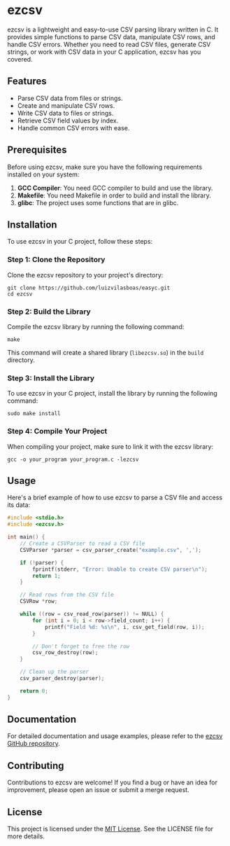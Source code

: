 # ezcsv

ezcsv is a lightweight and easy-to-use CSV parsing library written in C. It provides simple functions to parse CSV data, manipulate CSV rows, and handle CSV errors. Whether you need to read CSV files, generate CSV strings, or work with CSV data in your C application, ezcsv has you covered.

## Features

- Parse CSV data from files or strings.
- Create and manipulate CSV rows.
- Write CSV data to files or strings.
- Retrieve CSV field values by index.
- Handle common CSV errors with ease.

## Prerequisites

Before using ezcsv, make sure you have the following requirements installed on your system:

1. **GCC Compiler**: You need GCC compiler to build and use the library.
2. **Makefile**: You need Makefile in order to build and install the library.
3. **glibc**: The project uses some functions that are in glibc. 

## Installation

To use ezcsv in your C project, follow these steps:

### Step 1: Clone the Repository

Clone the ezcsv repository to your project's directory:

```
git clone https://github.com/luizvilasboas/easyc.git
cd ezcsv
```

### Step 2: Build the Library

Compile the ezcsv library by running the following command:

```
make
```

This command will create a shared library (`libezcsv.so`) in the `build` directory.

### Step 3: Install the Library

To use ezcsv in your C project, install the library by running the following command:

```
sudo make install
```

### Step 4: Compile Your Project

When compiling your project, make sure to link it with the ezcsv library:

```
gcc -o your_program your_program.c -lezcsv
```

## Usage

Here's a brief example of how to use ezcsv to parse a CSV file and access its data:

```c
#include <stdio.h>
#include <ezcsv.h>

int main() {
    // Create a CSVParser to read a CSV file
    CSVParser *parser = csv_parser_create("example.csv", ',');

    if (!parser) {
        fprintf(stderr, "Error: Unable to create CSV parser\n");
        return 1;
    }

    // Read rows from the CSV file
    CSVRow *row;

    while ((row = csv_read_row(parser)) != NULL) {
        for (int i = 0; i < row->field_count; i++) {
            printf("Field %d: %s\n", i, csv_get_field(row, i));
        }

        // Don't forget to free the row
        csv_row_destroy(row);
    }

    // Clean up the parser
    csv_parser_destroy(parser);

    return 0;
}
```

## Documentation

For detailed documentation and usage examples, please refer to the [ezcsv GitHub repository](https://github.com/luizvilasboas/easyc.git).

## Contributing

Contributions to ezcsv are welcome! If you find a bug or have an idea for improvement, please open an issue or submit a merge request.

## License

This project is licensed under the [MIT License](https://github.com/luizvilasboas/easyc/blob/main/LICENSE). See the LICENSE file for more details.
